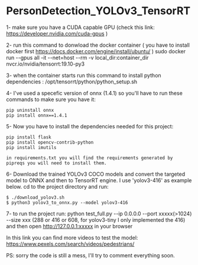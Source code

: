 # PersonDetection_YOLOv3_TensorRT

1- make sure you have a CUDA capable GPU (check this link: https://developer.nvidia.com/cuda-gpus )

2- run this command to donwload the docker container ( you have to install docker first https://docs.docker.com/engine/install/ubuntu/ )
    sudo docker run --gpus all -it --net=host --rm -v local_dir:container_dir nvcr.io/nvidia/tensorrt:19.10-py3 

3- when the container starts run this command to install python dependencies : /opt/tensorrt/python/python_setup.sh

4- I've used a specefic version of onnx (1.4.1) so you'll have to run these commands to make sure you have it:

    pip uninstall onnx
    pip install onnx==1.4.1
    
5- Now you have to install the dependencies needed for this project:

    pip install flask
    pip install opencv-contrib-python
    pip install imutils
    
    in requirements.txt you will find the requirements generated by pipreqs you will need to install them.
  
6- Download the trained YOLOv3 COCO models and convert the targeted model to ONNX and then to TensorRT engine.
   I use 'yolov3-416' as example below.
   cd to the project directory and run:
   
   ```shell
   $ ./download_yolov3.sh
   $ python3 yolov3_to_onnx.py --model yolov3-416
   ```

7- to run the project run: python test_full.py --ip 0.0.0.0 --port xxxxx(>1024) --size xxx (288 or 416 or 608, for yolov3-tiny I only implemented the 416) and then open http://127.0.0.1:xxxxx in your browser


In this link you can find more videos to test the model: https://www.pexels.com/search/videos/pedestrians/

PS: sorry the code is still a mess, I'll try to comment everything soon.
